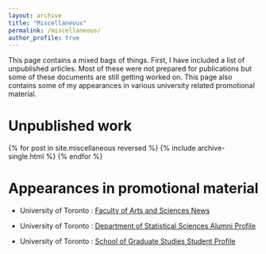 ```yaml
---
layout: archive
title: "Miscellaneous"
permalink: /miscellaneous/
author_profile: true
---
```


This page contains a mixed bags of things. First, I have included a list of unpublished articles. Most of these were not prepared for publications but some of these documents are still getting worked on. This page also contains some of my appearances in various university related promotional material. 

Unpublished work
======

  {% for post in site.miscellaneous reversed %}
    {% include archive-single.html %}
  {% endfor %}

Appearances in promotional material
======

* University of Toronto : [Faculty of Arts and Sciences News](https://www.artsci.utoronto.ca/news/teaching-research-geek-stuff-and-video-games-create-perfect-harmony-new-arts-science-grad)

* University of Toronto : [Department of Statistical Sciences Alumni Profile](https://uoftstatsci.exposure.co/cedric-beaulac)

* University of Toronto : [School of Graduate Studies Student Profile](https://www.sgs.utoronto.ca/profile/cedric-beaulac/)
